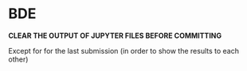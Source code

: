 # BDE

**CLEAR THE OUTPUT OF JUPYTER FILES BEFORE COMMITTING**

Except for for the last submission (in order to show the results to each other)